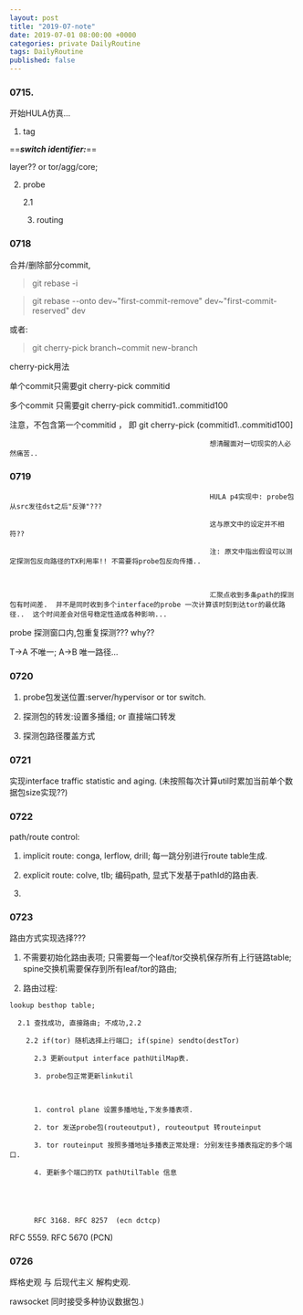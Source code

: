 ```yaml
---
layout: post
title: "2019-07-note"
date: 2019-07-01 08:00:00 +0000
categories: private DailyRoutine
tags: DailyRoutine
published: false
--- 
```


### 0715.  

开始HULA仿真...  

1. tag  

==***switch identifier:***==  

layer?? or tor/agg/core;  



2. probe  

   2.1  

   3. routing  





### 0718  

   合并/删除部分commit, 

   > git rebase -i     

      

   > git rebase --onto dev~"first-commit-remove" dev~"first-commit-reserved" dev



   或者:  

   > git cherry-pick branch~commit new-branch   

   cherry-pick用法   



   单个commit只需要git cherry-pick commitid   

   多个commit 只需要git cherry-pick commitid1..commitid100   

   注意，不包含第一个commitid ， 即 git cherry-pick (commitid1..commitid100]   
                                                     
                                                     
                                                     
                                                     想清醒面对一切现实的人必然痛苦..   
                                                     
                                                     
                                                     
                                                     
                                                     
### 0719  
                                                     
                                                     HULA p4实现中: probe包从src发往dst之后"反弹"??? 
                                                     
                                                     这与原文中的设定并不相符??
                                                     
                                                     注: 原文中指出假设可以测定探测包反向路径的TX利用率!! 不需要将probe包反向传播..  
                                                     
                                                     
                                                     
                                                     汇聚点收到多条path的探测包有时间差.  并不是同时收到多个interface的probe 一次计算该时刻到达tor的最优路径..  这个时间差会对信号稳定性造成各种影响...  
   
   
   
   probe 探测窗口内,包重复探测???  why?? 
   
   T->A 不唯一;  A->B 唯一路径...  
   
   
   
### 0720  
   
   1. probe包发送位置:server/hypervisor or tor switch.
   
   2. 探测包的转发:设置多播组; or 直接端口转发
   
   3. 探测包路径覆盖方式   
   
   
   
### 0721  
   
   实现interface traffic statistic and aging. (未按照每次计算util时累加当前单个数据包size实现??)
  
  
  
  
  
### 0722  
  
  path/route control:  
  
  1. implicit route: conga, lerflow, drill; 每一跳分别进行route table生成.
  
  2. explicit route: colve, tlb; 编码path, 显式下发基于pathId的路由表.
  
  3.   
  
### 0723  
  
  路由方式实现选择???  
  
  1. 不需要初始化路由表项; 只需要每一个leaf/tor交换机保存所有上行链路table; spine交换机需要保存到所有leaf/tor的路由;
  
  2. 路由过程:  
  
    lookup besthop table; 
    
      2.1 查找成功, 直接路由; 不成功,2.2     
      
        2.2 if(tor) 随机选择上行端口; if(spine) sendto(destTor)
        
          2.3 更新output interface pathUtilMap表.  
          
          3. probe包正常更新linkutil  
          
          
          
          1. control plane 设置多播地址,下发多播表项.
          
          2. tor 发送probe包(routeoutput), routeoutput 转routeinput 
          
          3. tor routeinput 按照多播地址多播表正常处理: 分别发往多播表指定的多个端口.  
          
          4. 更新多个端口的TX pathUtilTable 信息  
          
          
          
          
          
          RFC 3168. RFC 8257  (ecn dctcp)
  
  RFC 5559. RFC 5670  (PCN)  
  
### 0726  
  
  辉格史观  与 后现代主义 解构史观. 
  
  
  
  rawsocket 同时接受多种协议数据包.)
